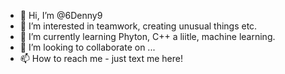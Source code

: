- 👋 Hi, I’m @6Denny9
- 👀 I’m interested in teamwork, creating unusual things etc.
- 🌱 I’m currently learning Phyton, C++ a liitle, machine learning.
- 💞️ I’m looking to collaborate on ...
- 📫 How to reach me - just text me here!

